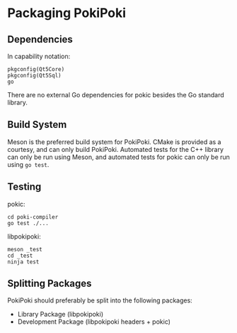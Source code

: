 # Packaging PokiPoki

## Dependencies

In capability notation:

```
pkgconfig(Qt5Core)
pkgconfig(Qt5Sql)
go
```

There are no external Go dependencies for pokic besides the Go standard library.

## Build System

Meson is the preferred build system for PokiPoki. CMake is provided as a courtesy,
and can only build PokiPoki. Automated tests for the C++ library can only be run
using Meson, and automated tests for pokic can only be run using `go test`.

## Testing

pokic:
```
cd poki-compiler
go test ./...
```

libpokipoki:
```
meson _test
cd _test
ninja test
```

## Splitting Packages

PokiPoki should preferably be split into the following packages:

- Library Package (libpokipoki)
- Development Package (libpokipoki headers + pokic)
